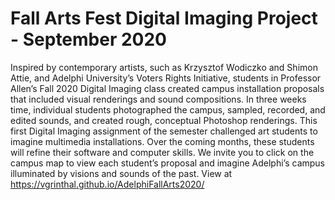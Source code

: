 # Fall Arts Fest Digital Imaging Project - September 2020 #
Inspired by contemporary artists, such as Krzysztof Wodiczko and Shimon Attie, and Adelphi University’s Voters Rights Initiative, students in Professor Allen’s Fall 2020 Digital Imaging class created campus installation proposals that included visual renderings and sound compositions. In three weeks time, individual students photographed the campus, sampled, recorded, and edited sounds, and created rough, conceptual Photoshop renderings. This first Digital Imaging assignment of the semester challenged art students to imagine multimedia installations. Over the coming months, these students will refine their software and computer skills. We invite you to click on the campus map to view each student’s proposal and imagine Adelphi’s campus illuminated by visions and sounds of the past.
View at https://vgrinthal.github.io/AdelphiFallArts2020/
